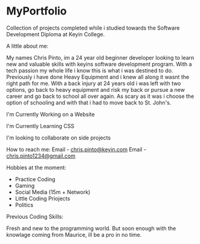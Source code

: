 # MyPortfolio
Collection of projects completed while i studied towards the Software Development Diploma at Keyin College.

A little about me:
 
 My names Chris Pinto, im a 24 year old beginner developer looking to learn new and valuable skills with keyins software development program.
With a tech passion my whole life i know this is what i was destined to do. Previously i have done Heavy Equipment and i knew all along it wasnt the right path
for me. With a back injury at 24 years old i was left with two options, go back to heavy equipment and risk my back or pursue a new career and go back to school all over again. As scary as it was i choose the option of schooling and with that i had to move back to St. John's. 

I'm Currently Working on a Website

I'm Currently Learning CSS

I'm looking to collaborate on side projects

How to reach me:
Email - chris.pinto@keyin.com
Email - chris.pinto1234@gmail.com

Hobbies at the moment:
- Practice Coding
- Gaming
- Social Media (15m + Network)
- Little Coding Priojects
- Politics 

Previous Coding Skills:

 Fresh and new to the programming world. But soon enough with the knowlage coming from Maurice, ill be a pro in no time.
 
 


